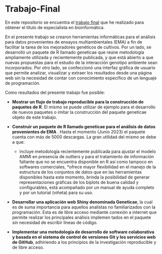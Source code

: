 # Trabajo-Final

En este repositorio se encuentra el [trabajo final](escrito/TrabajoFinal_EBioinformatica_AngeliniJ.pdf) que he realizado para obtener el título de especialista en bioinformática. 

En el presente trabajo se crearon herramientas informáticas para el análisis para datos provenientes de ensayos multiambientales (EMA) a fin de facilitar la tarea de los mejoradores genéticos de cultivos. Por un lado, se desarrolló un paquete de R llamado geneticae que reúne metodologı́a ampliamente utilizada y recientemente publicada, y que está abierto a que nuevas propuestas para el estudio de la interacción genotipo ambiente sean incorporados. Por otro lado, se confeccionó una interfaz gráfica de usuario que permite analizar, visualizar y extraer los resultados desde una página web sin la necesidad de contar con conocimiento especı́fico de un lenguaje de programación.

Como resultados del presente trabajo fue posible:
* **Mostrar un flujo de trabajo reproducible para la construcción de paquetes de R**. El mismo se puede utilizar de ejemplo para el desarrollo de nuevos paquetes o imitar la
construcción del paquete geneticae objeto de este trabajo.

* **Construir un paquete de R llamado geneticae para el análisis de datos provenientes de EMA** . Hasta el momento (Junio 2023) el paquete cuenta con más de 5000 descargas. La gran utilidad del mismo se debe a que:
    * incluye metodologı́a recientemente publicada para ajustar el modelo AMMI en presencia de outliers y para el tratamiento de información faltante que no se encuentra disponible en R ası́ como tampoco en softwares comerciales,
      *ofrece mayor flexibilidad en el manejo de la estructura de los conjuntos de datos que en las herramientas disponibles hasta este momento, brinda la posibilidad de generar representaciones gráficas de los biplots de buena calidad y configurables, está acompañado por un manual de ayuda completo y por un tutorial (viñeta) para su uso.

* **Desarrollar una aplicación web Shiny denominada Geneticae**, la cual es de suma importancia para aquellos analistas no familiarizados con la programación. Esta es de libre
acceso mediante conexión a internet que permite realizar los principales análisis implemen tados en el paquete sin necesidad de escribir lı́neas de código.

* **Implementar una metodologı́a de desarrollo de software colaborativa y basada en el sistema de control de versiones Git y los servicios web de GitHub**, adhiriendo
a los principios de la investigación reproducible y de libre acceso.



